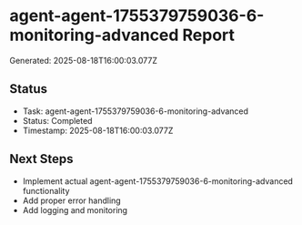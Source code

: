 # agent-agent-1755379759036-6-monitoring-advanced Report

Generated: 2025-08-18T16:00:03.077Z

## Status
- Task: agent-agent-1755379759036-6-monitoring-advanced
- Status: Completed
- Timestamp: 2025-08-18T16:00:03.077Z

## Next Steps
- Implement actual agent-agent-1755379759036-6-monitoring-advanced functionality
- Add proper error handling
- Add logging and monitoring
